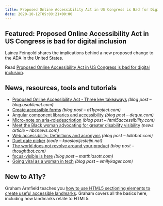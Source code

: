 ```yaml
---
title: Proposed Online Accessibility Act in US Congress is Bad for Digital Inclusion
date: 2020-10-12T09:00:21+00:00
---
```


## Featured: Proposed Online Accessibility Act in US Congress is bad for digital inclusion

Lainey Feingold shares the implications behind a new proposed change to the ADA in the United States.

Read [Proposed Online Accessibility Act in US Congress is bad for digital inclusion](https://www.lflegal.com/2020/10/ada-backlash/).

## News, resources, tools and tutorials

* [Proposed Online Accessibility Act - Three key takeaways](https://blog.usablenet.com/proposed-online-accessibility-act-three-key-takeaways) _(blog post – blog.usablenet.com)_
* [Create accessible forms](https://www.a11yproject.com/posts/2020-09-19-how-to-write-accessible-forms/) _(blog post – a11yproject.com)_
* [Angular component libraries and accessibility](https://www.deque.com/blog/angular-component-libraries-and-accessibility/) _(blog post – deque.com)_
* [Micro-note on aria-roledescription](https://html5accessibility.com/stuff/2020/10/06/micro-note-on-aria-roledescription/) _(blog post – html5accessibility.com)_
* [Meet the Black woman advocating for greater disability visibility](https://www.nbcnews.com/news/nbcblk/meet-woman-making-sure-black-people-aren-t-excluded-disability-n1242157) _(news article – nbcnews.com)_
* [Web accessibility: Definitions and acronyms](https://www.lullabot.com/articles/web-accessibility-definitions-and-acronyms) _(blog post – lullabot.com)_
* [Duet date picker](https://github.com/duetds/date-picker) _(code – kooslooijesteijn.net)_
* [The world does not revolve around your product](https://thoughtbot.com/blog/the-world-does-not-revolve-around-your-product) _(blog post – thoughtbot.com)_
* [focus-visible is here](https://matthiasott.com/notes/focus-visible-is-here) _(blog post – matthiasott.com)_
* [Going viral as a woman in tech](https://www.emilykager.com/writing/2020/10/08/virality.html) _(blog post – emilykager.com)_

## New to A11y?

Graham Armfield teaches you [how to use HTML5 sectioning elements to create useful accessible landmarks](https://www.hassellinclusion.com/blog/html5-sectioning-elements-accessible-landmarks/). Graham covers all the basics here, including how landmarks relate to HTML5.